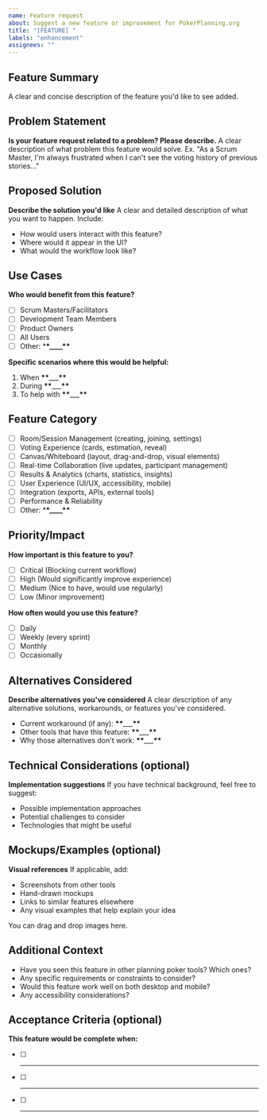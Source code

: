 ```yaml
---
name: Feature request
about: Suggest a new feature or improvement for PokerPlanning.org
title: "[FEATURE] "
labels: "enhancement"
assignees: ""
---
```


## Feature Summary

A clear and concise description of the feature you'd like to see added.

## Problem Statement

**Is your feature request related to a problem? Please describe.**
A clear description of what problem this feature would solve.
Ex. "As a Scrum Master, I'm always frustrated when I can't see the voting history of previous stories..."

## Proposed Solution

**Describe the solution you'd like**
A clear and detailed description of what you want to happen. Include:

- How would users interact with this feature?
- Where would it appear in the UI?
- What would the workflow look like?

## Use Cases

**Who would benefit from this feature?**

- [ ] Scrum Masters/Facilitators
- [ ] Development Team Members
- [ ] Product Owners
- [ ] All Users
- [ ] Other: \***\*\_\_\_\_\*\***

**Specific scenarios where this would be helpful:**

1. When **\*\***\_\_\_**\*\***
2. During **\*\***\_\_\_**\*\***
3. To help with **\*\***\_\_\_**\*\***

## Feature Category

- [ ] Room/Session Management (creating, joining, settings)
- [ ] Voting Experience (cards, estimation, reveal)
- [ ] Canvas/Whiteboard (layout, drag-and-drop, visual elements)
- [ ] Real-time Collaboration (live updates, participant management)
- [ ] Results & Analytics (charts, statistics, insights)
- [ ] User Experience (UI/UX, accessibility, mobile)
- [ ] Integration (exports, APIs, external tools)
- [ ] Performance & Reliability
- [ ] Other: \***\*\_\_\_\_\*\***

## Priority/Impact

**How important is this feature to you?**

- [ ] Critical (Blocking current workflow)
- [ ] High (Would significantly improve experience)
- [ ] Medium (Nice to have, would use regularly)
- [ ] Low (Minor improvement)

**How often would you use this feature?**

- [ ] Daily
- [ ] Weekly (every sprint)
- [ ] Monthly
- [ ] Occasionally

## Alternatives Considered

**Describe alternatives you've considered**
A clear description of any alternative solutions, workarounds, or features you've considered.

- Current workaround (if any): **\*\***\_\_\_**\*\***
- Other tools that have this feature: **\*\***\_\_\_**\*\***
- Why those alternatives don't work: **\*\***\_\_\_**\*\***

## Technical Considerations (optional)

**Implementation suggestions**
If you have technical background, feel free to suggest:

- Possible implementation approaches
- Potential challenges to consider
- Technologies that might be useful

## Mockups/Examples (optional)

**Visual references**
If applicable, add:

- Screenshots from other tools
- Hand-drawn mockups
- Links to similar features elsewhere
- Any visual examples that help explain your idea

You can drag and drop images here.

## Additional Context

- Have you seen this feature in other planning poker tools? Which ones?
- Any specific requirements or constraints to consider?
- Would this feature work well on both desktop and mobile?
- Any accessibility considerations?

## Acceptance Criteria (optional)

**This feature would be complete when:**

- [ ] ***
- [ ] ***
- [ ] ***
